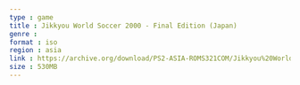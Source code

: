 ```yaml
---
type : game
title : Jikkyou World Soccer 2000 - Final Edition (Japan)
genre : 
format : iso
region : asia
link : https://archive.org/download/PS2-ASIA-ROMS321COM/Jikkyou%20World%20Soccer%202000%20-%20Final%20Edition%20%28Japan%29.7z
size : 530MB
---
```

